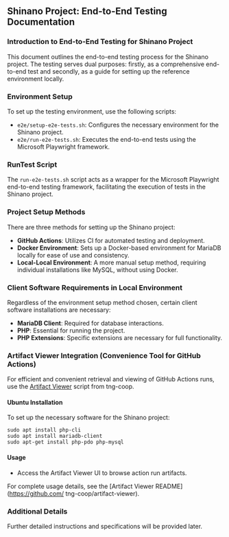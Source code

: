 ## Shinano Project: End-to-End Testing Documentation

### Introduction to End-to-End Testing for Shinano Project
This document outlines the end-to-end testing process for the Shinano project.
The testing serves dual purposes: firstly, as a comprehensive end-to-end test
and secondly, as a guide for setting up the reference environment locally.

### Environment Setup
To set up the testing environment, use the following scripts:
- `e2e/setup-e2e-tests.sh`: Configures the necessary environment for the Shinano
  project.
- `e2e/run-e2e-tests.sh`: Executes the end-to-end tests using the Microsoft
  Playwright framework.

### RunTest Script
The `run-e2e-tests.sh` script acts as a wrapper for the Microsoft Playwright end-to-end
testing framework, facilitating the execution of tests in the Shinano project.

### Project Setup Methods
There are three methods for setting up the Shinano project:
- **GitHub Actions**: Utilizes CI for automated testing and deployment.
- **Docker Environment**: Sets up a Docker-based environment for MariaDB
  locally for ease of use and consistency.
- **Local-Local Environment**: A more manual setup method, requiring individual
  installations like MySQL, without using Docker.

### Client Software Requirements in Local Environment
Regardless of the environment setup method chosen, certain client software
installations are necessary:
- **MariaDB Client**: Required for database interactions.
- **PHP**: Essential for running the project.
- **PHP Extensions**: Specific extensions are necessary for full functionality.

### Artifact Viewer Integration (Convenience Tool for GitHub Actions)
For efficient and convenient retrieval and viewing of GitHub Actions runs, use
the [Artifact Viewer](https://github.com/tng-coop/artifact-viewer) script from
tng-coop.

#### Ubuntu Installation
To set up the necessary software for the Shinano project:
```
sudo apt install php-cli
sudo apt install mariadb-client
sudo apt-get install php-pdo php-mysql
```

#### Usage
- Access the Artifact Viewer UI to browse action run artifacts.

For complete usage details, see the [Artifact Viewer README](https://github.com/
tng-coop/artifact-viewer).

### Additional Details
Further detailed instructions and specifications will be provided later.

